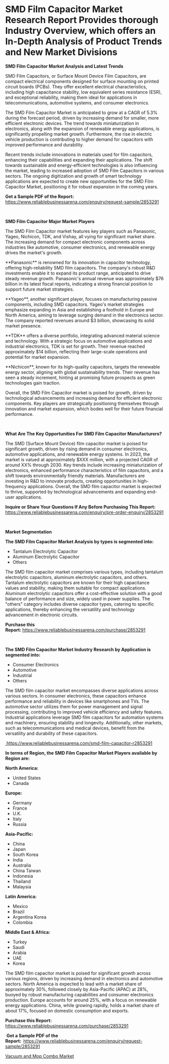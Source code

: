 <p><h1>SMD Film Capacitor Market Research Report Provides thorough Industry Overview, which offers an In-Depth Analysis of Product Trends and New Market Divisions</h1></p><p><strong>SMD Film Capacitor Market Analysis and Latest Trends</strong></p>
<p><p>SMD Film Capacitors, or Surface Mount Device Film Capacitors, are compact electrical components designed for surface mounting on printed circuit boards (PCBs). They offer excellent electrical characteristics, including high capacitance stability, low equivalent series resistance (ESR), and exceptional reliability, making them ideal for applications in telecommunications, automotive systems, and consumer electronics.</p><p>The SMD Film Capacitor Market is anticipated to grow at a CAGR of 5.3% during the forecast period, driven by increasing demand for smaller, more efficient electronic devices. The trend towards miniaturization in electronics, along with the expansion of renewable energy applications, is significantly propelling market growth. Furthermore, the rise in electric vehicle production is contributing to higher demand for capacitors with improved performance and durability.</p><p>Recent trends include innovations in materials used for film capacitors, enhancing their capabilities and expanding their applications. The shift towards sustainable and energy-efficient technologies is also influencing the market, leading to increased adoption of SMD Film Capacitors in various sectors. The ongoing digitization and growth of smart technology applications are expected to create new opportunities for the SMD Film Capacitor Market, positioning it for robust expansion in the coming years.</p></p>
<p><strong>Get a Sample PDF of the Report:&nbsp;</strong> <a href="https://www.reliablebusinessarena.com/enquiry/request-sample/2853291?utm_campaign=3263&utm_medium=2&utm_source=Github&utm_content=ia&utm_term=11032025&utm_id=smd-film-capacitor">https://www.reliablebusinessarena.com/enquiry/request-sample/2853291</a></p>
<p>&nbsp;</p>
<p><strong>SMD Film Capacitor Major Market Players</strong></p>
<p><p>The SMD Film Capacitor market features key players such as Panasonic, Yageo, Nichicon, TDK, and Vishay, all vying for significant market share. The increasing demand for compact electronic components across industries like automotive, consumer electronics, and renewable energy drives the market's growth.</p><p>**Panasonic** is renowned for its innovation in capacitor technology, offering high-reliability SMD film capacitors. The company's robust R&D investments enable it to expand its product range, anticipated to drive steady revenue growth. Panasonic's annual revenue was approximately $76 billion in its latest fiscal reports, indicating a strong financial position to support future market strategies.</p><p>**Yageo**, another significant player, focuses on manufacturing passive components, including SMD capacitors. Yageo's market strategies emphasize expanding in Asia and establishing a foothold in Europe and North America, aiming to leverage surging demand in the electronics sector. The company reported revenues around $3 billion, showcasing its solid market presence.</p><p>**TDK** offers a diverse portfolio, integrating advanced material science and technology. With a strategic focus on automotive applications and industrial electronics, TDK is set for growth. Their revenue reached approximately $14 billion, reflecting their large-scale operations and potential for market expansion.</p><p>**Nichicon**, known for its high-quality capacitors, targets the renewable energy sector, aligning with global sustainability trends. Their revenue has seen a steady increment, hinting at promising future prospects as green technologies gain traction.</p><p>Overall, the SMD Film Capacitor market is poised for growth, driven by technological advancements and increasing demand for efficient electronic components. Key players are strategically positioning themselves through innovation and market expansion, which bodes well for their future financial performance.</p></p>
<p>&nbsp;</p>
<p><strong>What Are The Key Opportunities For SMD Film Capacitor Manufacturers?</strong></p>
<p><p>The SMD (Surface Mount Device) film capacitor market is poised for significant growth, driven by rising demand in consumer electronics, automotive applications, and renewable energy systems. In 2023, the market is valued at approximately $XXX million, with a projected CAGR of around XX% through 2030. Key trends include increasing miniaturization of electronics, enhanced performance characteristics of film capacitors, and a shift towards environmentally friendly materials. Manufacturers are investing in R&D to innovate products, creating opportunities in high-frequency applications. Overall, the SMD film capacitor market is expected to thrive, supported by technological advancements and expanding end-user applications.</p></p>
<p><strong>Inquire or Share Your Questions If Any Before Purchasing This Report:</strong> <a href="https://www.reliablebusinessarena.com/enquiry/pre-order-enquiry/2853291?utm_campaign=3263&utm_medium=2&utm_source=Github&utm_content=ia&utm_term=11032025&utm_id=smd-film-capacitor">https://www.reliablebusinessarena.com/enquiry/pre-order-enquiry/2853291</a></p>
<p>&nbsp;</p>
<p><strong>Market Segmentation</strong></p>
<p><strong>The SMD Film Capacitor Market Analysis by types is segmented into:</strong></p>
<p><ul><li>Tantalum Electrolytic Capacitor</li><li>Aluminum Electrolytic Capacitor</li><li>Others</li></ul></p>
<p><p>The SMD film capacitor market comprises various types, including tantalum electrolytic capacitors, aluminum electrolytic capacitors, and others. Tantalum electrolytic capacitors are known for their high capacitance values and stability, making them suitable for compact applications. Aluminum electrolytic capacitors offer a cost-effective solution with a good balance of performance and size, widely used in power supplies. The "others" category includes diverse capacitor types, catering to specific applications, thereby enhancing the versatility and technology advancement in electronic circuits.</p></p>
<p><strong>Purchase this Report:&nbsp;</strong><a href="https://www.reliablebusinessarena.com/purchase/2853291?utm_campaign=3263&utm_medium=2&utm_source=Github&utm_content=ia&utm_term=11032025&utm_id=smd-film-capacitor">https://www.reliablebusinessarena.com/purchase/2853291</a></p>
<p>&nbsp;</p>
<p><strong>The SMD Film Capacitor Market Industry Research by Application is segmented into:</strong></p>
<p><ul><li>Consumer Electronics</li><li>Automotive</li><li>Industrial</li><li>Others</li></ul></p>
<p><p>The SMD film capacitor market encompasses diverse applications across various sectors. In consumer electronics, these capacitors enhance performance and reliability in devices like smartphones and TVs. The automotive sector utilizes them for power management and signal processing, contributing to improved vehicle efficiency and safety features. Industrial applications leverage SMD film capacitors for automation systems and machinery, ensuring stability and longevity. Additionally, other markets, such as telecommunications and medical devices, benefit from the versatility and durability of these capacitors.</p></p>
<p><a href="https://www.reliablebusinessarena.com/smd-film-capacitor-r2853291?utm_campaign=3263&utm_medium=2&utm_source=Github&utm_content=ia&utm_term=11032025&utm_id=smd-film-capacitor">&nbsp;https://www.reliablebusinessarena.com/smd-film-capacitor-r2853291</a></p>
<p><strong>In terms of Region, the SMD Film Capacitor Market Players available by Region are:</strong></p>
<p>
    <p> <strong> North America: </strong>
        <ul>
            <li>United States</li>
            <li>Canada</li>
        </ul>
        </p> 
    <p> <strong> Europe: </strong>
        <ul>
            <li>Germany</li>
            <li>France</li>
            <li>U.K.</li>
            <li>Italy</li>
            <li>Russia</li>
        </ul>
        </p> 
    <p> <strong> Asia-Pacific: </strong>
        <ul>
            <li>China</li>
            <li>Japan</li>
            <li>South Korea</li>
            <li>India</li>
            <li>Australia</li>
            <li>China Taiwan</li>
            <li>Indonesia</li>
            <li>Thailand</li>
            <li>Malaysia</li>
        </ul>
        </p> 
    <p> <strong> Latin America: </strong>
        <ul>
            <li>Mexico</li>
            <li>Brazil</li>
            <li>Argentina Korea</li>
            <li>Colombia</li>
        </ul>
        </p> 
    <p> <strong> Middle East & Africa: </strong>
        <ul>
            <li>Turkey</li>
            <li>Saudi</li>
            <li>Arabia</li>
            <li>UAE</li>
            <li>Korea</li>
        </ul>
    </p>
    </p>
<p><p>The SMD film capacitor market is poised for significant growth across various regions, driven by increasing demand in electronics and automotive sectors. North America is expected to lead with a market share of approximately 30%, followed closely by Asia-Pacific (APAC) at 28%, buoyed by robust manufacturing capabilities and consumer electronics production. Europe accounts for around 25%, with a focus on renewable energy applications. China, while growing rapidly, holds a market share of about 17%, focused on domestic consumption and exports.</p></p>
<p><strong>Purchase this Report: </strong><a href="https://www.reliablebusinessarena.com/purchase/2853291?utm_campaign=3263&utm_medium=2&utm_source=Github&utm_content=ia&utm_term=11032025&utm_id=smd-film-capacitor">https://www.reliablebusinessarena.com/purchase/2853291</a></p>
<p>&nbsp;<strong>Get a Sample PDF of the Report:&nbsp;&nbsp;</strong><a href="https://www.reliablebusinessarena.com/enquiry/request-sample/2853291?utm_campaign=3263&utm_medium=2&utm_source=Github&utm_content=ia&utm_term=11032025&utm_id=smd-film-capacitor">https://www.reliablebusinessarena.com/enquiry/request-sample/2853291</a></p>
<p><strong></strong></p>
<p><p><a href="https://github.com/abexjeliti/Market-Research-Report-List-1/blob/main/vacuum-and-mop-combo-market.md?utm_campaign=3263&utm_medium=2&utm_source=Github&utm_content=ia&utm_term=11032025&utm_id=smd-film-capacitor">Vacuum and Mop Combo Market</a></p></p>